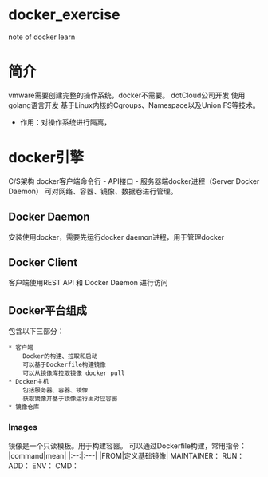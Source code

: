 # docker_exercise
note of docker learn

# 简介
  vmware需要创建完整的操作系统，docker不需要。
  dotCloud公司开发
  使用golang语言开发
  基于Linux内核的Cgroups、Namespace以及Union FS等技术。
  * 作用：对操作系统进行隔离，
# docker引擎
  C/S架构
  docker客户端命令行 - API接口 - 服务器端docker进程（Server Docker Daemon）
  可对网络、容器、镜像、数据卷进行管理。
  ## Docker Daemon
  安装使用docker，需要先运行docker daemon进程，用于管理docker
  ## Docker Client
  客户端使用REST API 和 Docker Daemon 进行访问

  ## Docker平台组成

  包含以下三部分：
  
    * 客户端
        Docker的构建、拉取和启动
        可以基于Dockerfile构建镜像
        可以从镜像库拉取镜像 docker pull
    * Docker主机
        包括服务器、容器、镜像
        获取镜像并基于镜像运行出对应容器
    * 镜像仓库

  ### Images
  镜像是一个只读模板。用于构建容器。
  可以通过Dockerfile构建，常用指令：
  |command|mean|
  |:--:|:---|
  |FROM|定义基础镜像|
    MAINTAINER：
    RUN：
    ADD：
    ENV：
    CMD：
